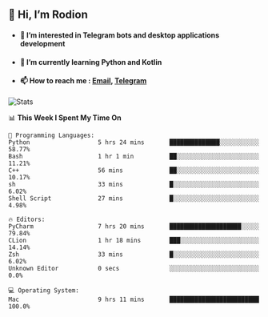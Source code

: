 ## 👋 Hi, I’m Rodion
- #### 👀 I’m interested in Telegram bots and desktop applications development
- #### 🌱 I’m currently learning Python and Kotlin
- #### 📫 How to reach me : [Email](mailto:me@lavn.ml), [Telegram](https://t.me/fast_geek)

![Stats](https://github-readme-stats.vercel.app/api?username=fast-geek&show_icons=true&theme=react&hide=issues&count_private=true&layout=compact)


<!--START_SECTION:waka-->
📊 **This Week I Spent My Time On** 

```text
💬 Programming Languages: 
Python                   5 hrs 24 mins       ██████████████░░░░░░░░░░░   58.77% 
Bash                     1 hr 1 min          ██░░░░░░░░░░░░░░░░░░░░░░░   11.21% 
C++                      56 mins             ██░░░░░░░░░░░░░░░░░░░░░░░   10.17% 
sh                       33 mins             █░░░░░░░░░░░░░░░░░░░░░░░░   6.02% 
Shell Script             27 mins             █░░░░░░░░░░░░░░░░░░░░░░░░   4.98%

🔥 Editors: 
PyCharm                  7 hrs 20 mins       ████████████████████░░░░░   79.84% 
CLion                    1 hr 18 mins        ███░░░░░░░░░░░░░░░░░░░░░░   14.14% 
Zsh                      33 mins             █░░░░░░░░░░░░░░░░░░░░░░░░   6.02% 
Unknown Editor           0 secs              ░░░░░░░░░░░░░░░░░░░░░░░░░   0.0%

💻 Operating System: 
Mac                      9 hrs 11 mins       █████████████████████████   100.0%

```


<!--END_SECTION:waka-->
